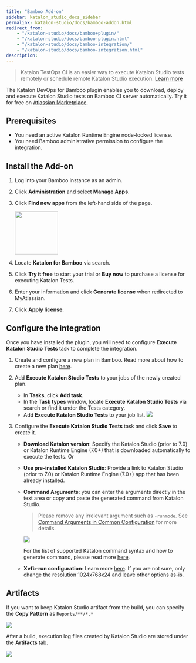 ```yaml
---
title: "Bamboo Add-on"
sidebar: katalon_studio_docs_sidebar
permalink: katalon-studio/docs/bamboo-addon.html
redirect_from:
    - "/katalon-studio/docs/bamboo+plugin/"
    - "/katalon-studio/docs/bamboo-plugin.html"
    - "/katalon-studio/docs/bamboo-integration/"
    - "/katalon-studio/docs/bamboo-integration.html"
description:
---
```

> Katalon TestOps CI is an easier way to execute Katalon Studio tests remotely or schedule remote Katalon Studio execution. [Learn more](https://docs.katalon.com/katalon-analytics/docs/kt-remote-execution.html)

The Katalon DevOps for Bamboo plugin enables you to download, deploy and execute Katalon Studio tests on Bamboo CI server automatically. Try it for free on [Atlassian Marketplace](https://marketplace.atlassian.com/apps/1220235/katalon-devops-for-bamboo).

## Prerequisites

* You need an active Katalon Runtime Engine node-locked license.
* You need Bamboo administrative permission to configure the integration.

## Install the Add-on

1. Log into your Bamboo instance as an admin.
2. Click **Administration** and select **Manage Apps**.
3. Click **Find new apps** from the left-hand side of the page.

   <img src="https://github.com/katalon-studio/docs-images/raw/master/katalon-studio/docs/bamboo-integration/find-apps.png" width="117" height="">

4. Locate **Katalon for Bamboo** via search.
5. Click **Try it free** to start your trial or **Buy now** to purchase a license for executing Katalon Tests.
6. Enter your information and click **Generate license** when redirected to MyAtlassian.
7. Click **Apply license**.

## Configure the integration

Once you have installed the plugin, you will need to configure **Execute Katalon Studio Tests** task to complete the integration.

1. Create and configure a new plan in Bamboo. Read more about how to create a new plan [here](https://confluence.atlassian.com/bamboo/creating-a-plan-289276868.html).

2. Add **Execute Katalon Studio Tests** to your jobs of the newly created plan.

    * In **Tasks**, click **Add task**.
    * In the **Task types** window, locate **Execute Katalon Studio Tests** via search or find it under the Tests category.
    * Add **Execute Katalon Studio Tests** to your job list.
    ![](https://github.com/katalon-studio/docs-images/raw/master/katalon-studio/docs/bamboo-integration/bamboo-tasktypes.png)

3. Configure the **Execute Katalon Studio Tests** task and click **Save** to create it.
    
    * **Download Katalon version**: Specify the Katalon Studio (prior to 7.0) or Katalon Runtime Engine (7.0+) that is downloaded automatically to execute the tests. Or

    * **Use pre-installed Katalon Studio**: Provide a link to Katalon Studio (prior to 7.0) or Katalon Runtime Engine (7.0+) app that has been already installed.

    * **Command Arguments**: you can enter the arguments directly in the text area or copy and paste the generated command from Katalon Studio.

      > Please remove any irrelevant argument such as `-runmode`. See [Command Arguments in Common Configuration](https://docs.katalon.com/katalon-studio/docs/common-configuration.html#command-arguments) for more details.

      ![](https://github.com/katalon-studio/docs-images/raw/master/katalon-studio/docs/bamboo-integration/command.png)

      For the list of supported Katalon command syntax and how to generate command, please read more [here](https://docs.katalon.com/katalon-studio/docs/console-mode-execution.html).

    * **Xvfb-run configuration**: Learn more [here](http://manpages.ubuntu.com/manpages/xenial/man1/xvfb-run.1.html). If you are not sure, only change the resolution 1024x768x24 and leave other options as-is.

## Artifacts

If you want to keep Katalon Studio artifact from the build, you can specify the **Copy Pattern** as `Reports/**/*.*`

![](https://github.com/katalon-studio/docs-images/raw/master/katalon-studio/docs/bamboo-integration/bamboo-artifactdefinition.png)

After a build, execution log files created by Katalon Studio are stored under the **Artifacts** tab.

![](https://github.com/katalon-studio/docs-images/raw/master/katalon-studio/docs/bamboo-integration/bamboo-viewartifact.png)

